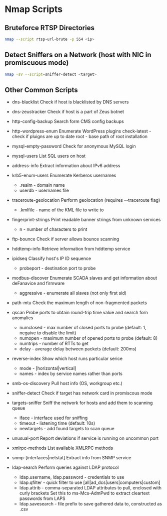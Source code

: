 # Nmap Scripts

## Bruteforce RTSP Directories

```sh
nmap --script rtsp-url-brute -p 554 <ip>
```

## Detect Sniffers on a Network (host with NIC in promiscuous mode)

```sh
nmap -sV --script=sniffer-detect <target>
```


## Other Common Scripts

- dns-blacklist
    Check if host is blacklisted by DNS servers

- dns-zeustracker
    Check if host is a part of Zeus botnet

- http-config-backup
    Search form CMS config backups

- http-wordpress-enum
    Enumerate WordPress plugins
    check-latest - check if pluigns are up to date
    root - base path of root installation

- mysql-empty-password
    Check for anonymous MySQL  login

- mysql-users
    List SQL users on host

- address-info
    Extract information about IPv6 address

- krb5-enum-users
    Enumerate Kerberos usernames
    * .realm - domain name
    * userdb - usernames file

- traceroute-geolocation
    Perform geolocation (requires --traceroute flag)
    * .kmlfile - name of the KML file to write to

- fingerprint-strings
    Print readable banner strings from unknown services
    * n - number of characters to print

- ftp-bounce
    Check if server allows bounce scanning

- hddtemp-info
    Retrieve information from hddtemp service

- ipidseq
    Classify host's IP ID sequence
    * probeport - destination port to probe

- modbus-discover
    Enumerate SCADA slaves and get information about deFanavice and firmware
    * aggressive - enumerate all slaves (not only first sid)

- path-mtu
    Check the maximum length of non-fragmented packets

- qscan
    Probe ports to obtain round-trip time value and search forn anomalies
    * numclosed - max number of closed ports to probe (default: 1, negaive to disable the limit)
    * numopen - maximum number of opened ports to probe (default: 8)
    * numtrips - number of RTTs to get
    * delay - average delay between packets (default: 200ms)

- reverse-index
    Show which host runs particular serice
    * mode - [horizontal|vertical]
    * names - index by service names rather than ports


- smb-os-discovery
    Pull host info (OS, workgroup etc.)

- sniffer-detect
    Check if target has network card in promiscous mode

- targets-sniffer
    Sniff the network for hosts and add them to scanning queue
    * iface - interface used for sniffing
    * timeout - listening time (default: 10s)
    * newtargets - add found targets to scan queue

- unusual-port
    Report deviations if service is running on uncommon port

- xmlrpc-methods
    List available XMLRPC methods

- snmp-[interfaces|netstat]
    Extract info from SNMP service

- ldap-search
    Perform queries against LDAP protocol
    * ldap.username, ldap.password - credentials to use
    * ldap.qfilter - quick filter to use [all|ad_dcs|users|computers|custom]
    * ldap.attrib - comma-separated LDAP attributes to pull, enclosed with curly brackets
    Set this to ms-Mcs-AdmPwd to extract cleartext passwords from LAPS
    * ldap.savesearch - file prefix to save gathered data to, constructed as <prefix>_<ip>_<port>.csv
